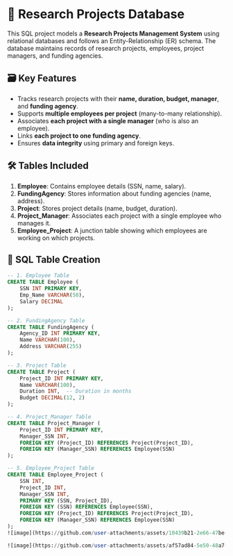 # 🧠 Research Projects Database

This SQL project models a **Research Projects Management System** using relational databases and follows an Entity-Relationship (ER) schema. The database maintains records of research projects, employees, project managers, and funding agencies.

## 🗃️ Key Features

- Tracks research projects with their **name, duration, budget, manager**, and **funding agency**.
- Supports **multiple employees per project** (many-to-many relationship).
- Associates **each project with a single manager** (who is also an employee).
- Links **each project to one funding agency**.
- Ensures **data integrity** using primary and foreign keys.

## 🛠️ Tables Included

1. **Employee**: Contains employee details (SSN, name, salary).
2. **FundingAgency**: Stores information about funding agencies (name, address).
3. **Project**: Stores project details (name, budget, duration).
4. **Project_Manager**: Associates each project with a single employee who manages it.
5. **Employee_Project**: A junction table showing which employees are working on which projects.

## 📂 SQL Table Creation

```sql
-- 1. Employee Table
CREATE TABLE Employee (
    SSN INT PRIMARY KEY,
    Emp_Name VARCHAR(50),
    Salary DECIMAL
);

-- 2. FundingAgency Table
CREATE TABLE FundingAgency (
    Agency_ID INT PRIMARY KEY,
    Name VARCHAR(100),
    Address VARCHAR(255)
);

-- 3. Project Table
CREATE TABLE Project (
    Project_ID INT PRIMARY KEY,
    Name VARCHAR(100),
    Duration INT,  -- Duration in months
    Budget DECIMAL(12, 2)
);

-- 4. Project_Manager Table
CREATE TABLE Project_Manager (
    Project_ID INT PRIMARY KEY,
    Manager_SSN INT,
    FOREIGN KEY (Project_ID) REFERENCES Project(Project_ID),
    FOREIGN KEY (Manager_SSN) REFERENCES Employee(SSN)
);

-- 5. Employee_Project Table
CREATE TABLE Employee_Project (
    SSN INT,
    Project_ID INT,
    Manager_SSN INT,
    PRIMARY KEY (SSN, Project_ID),
    FOREIGN KEY (SSN) REFERENCES Employee(SSN),
    FOREIGN KEY (Project_ID) REFERENCES Project(Project_ID),
    FOREIGN KEY (Manager_SSN) REFERENCES Employee(SSN)
);
![image](https://github.com/user-attachments/assets/10439b21-2e66-47be-9f45-03ac27f5ec00)

![image](https://github.com/user-attachments/assets/af57ad84-5e50-48a7-9194-93cb0407b0aa)


